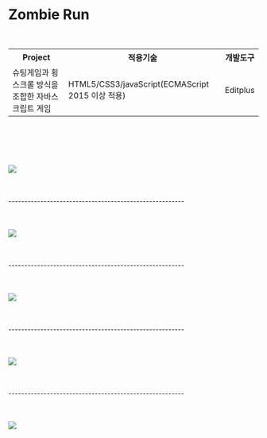 # Zombie Run
<br>
<table>
  <tr>
    <th>Project</th>
    <th>적용기술</th>
    <th>개발도구</th>
  </tr>
  <tr>
    <td>슈팅게임과 횡스크롤 방식을 조합한 자바스크립트 게임</td>
    <td>HTML5/CSS3/javaScript(ECMAScript 2015 이상 적용)</td>
    <td>Editplus</td>
  </tr>
</table>  
<br><br><br><br>


<img src="https://postfiles.pstatic.net/MjAxOTA1MjFfMTAg/MDAxNTU4NDQ0ODkyNjgx.DRylbWJE5DKidMPaNvYqiocNnAqPfLGoXTMizqDsON4g.uUczZEEXn5xWMGgKmY2O9bXC0Ofcpp_f0RlJbCA5kyUg.PNG.skykim010/1-1.png?type=w773"/> <br><br><br>

-------------------------------------------------------<br><br><br>

<img src="https://postfiles.pstatic.net/MjAxOTA1MjFfMTM1/MDAxNTU4NDQ0ODkyNzkw.oBvPVkLkFpdFBzuCnZ-OVBMLdQDn4IHBDz_YeFfqIVgg.QKL43eMwbvg9gYaYENjRS9zfuMctqcjADopAJIGkQxYg.PNG.skykim010/1-2.png?type=w773"/> <br><br><br>

-------------------------------------------------------<br><br><br>

<img src="https://postfiles.pstatic.net/MjAxOTA1MjFfMzAg/MDAxNTU4NDQ0ODkyNzM5.aF81FwrAjSEqeHwesA6ZIaTs-NEDBmcy5Klb5l72kxMg.mUrNebuIFHlxLRTuGohT-nkTr158_7iX5BTYwNdlruUg.PNG.skykim010/1-3.png?type=w773"/> <br><br><br>

-------------------------------------------------------<br><br><br>

<img src="https://postfiles.pstatic.net/MjAxOTA1MjFfNDIg/MDAxNTU4NDQ0ODkyNzg0.XDVu7x_P0cjMyo9cJf39c7_DfxPZGEhiT8TCxbMW48wg.bGAf8uirkDHJszA8GLozuLAVj50de915FKXlenj5_R8g.PNG.skykim010/1-4.png?type=w773"/> <br><br><br>

-------------------------------------------------------<br><br><br>

<img src="https://postfiles.pstatic.net/MjAxOTA1MjFfMTE0/MDAxNTU4NDQ0ODkyNzc2.k4Tspt7Xq9rJdX0cCvaeBjcFcwN4Lv1JZBGZvWSeY7Ag.rM-fVxdb84OeuN68Mfi4jurXbiItwKbO1D10zn3WaLUg.PNG.skykim010/1-5.png?type=w773"/> <br><br><br>

